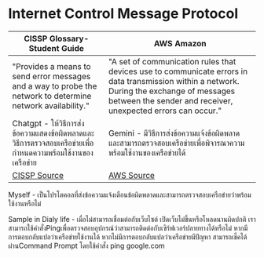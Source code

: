 # Internet Control Message Protocol
| CISSP Glossary-Student Guide | AWS Amazon |
|-----------------|-----|
|"Provides a means to send error messages and a way to probe the network to determine network availability."|"A set of communication rules that devices use to communicate errors in data transmission within a network. During the exchange of messages between the sender and receiver, unexpected errors can occur."|
|Chatgpt - ให้วิธีการส่งข้อความแสดงข้อผิดพลาดและวิธีการตรวจสอบเครือข่ายเพื่อกำหนดความพร้อมใช้งานของเครือข่าย| Gemini - มีวิธีการส่งข้อความแจ้งข้อผิดพลาด และสามารถตรวจสอบเครือข่ายเพื่อพิจารณาความพร้อมใช้งานของเครือข่ายได้|
|[CISSP Source](https://www.isc2.org/certifications/cissp/cissp-student-glossary#i)|[AWS Source](https://aws.amazon.com/what-is/icmp/)|

Myself - เป็นโปรโตคอลที่ส่งข้อความแจ้งเตือนข้อผิดพลาดและสามารถตรวจสอบเครือข่ายว่าพร้อมใช้งานหรือไม่

Sample in Dialy life - เมื่อไม่สามารถเชื่อมต่อกับเว็บไซต์ เปิดเว็บไม่ขึ้นหรือโหลดนานผิดปกติ เราสามารถใช้คำสั่งPingเพื่อตรวจสอบอุปกรณ์ว่าสามารถติดต่อกับเซิร์ฟเวอร์ปลายทางได้หรือไม่ หากมีการตอบกลับแปลว่าเครือข่ายใช้งานได้ หากไม่มีการตอบกลับแปลว่าเครือข่ายมีปัญหา สามารถเช็คได้ผ่านCommand Prompt โดยใช้คำสั่ง ping google.com
